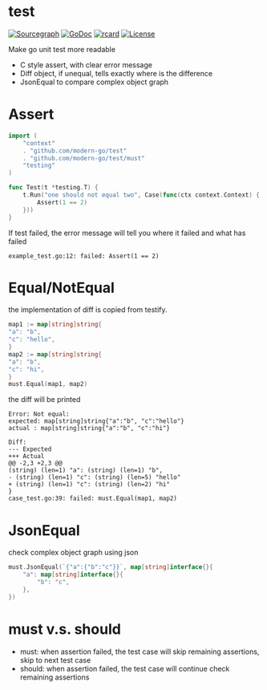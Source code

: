 # test

[![Sourcegraph](https://sourcegraph.com/github.com/modern-go/test/-/badge.svg)](https://sourcegraph.com/github.com/modern-go/test?badge)
[![GoDoc](http://img.shields.io/badge/go-documentation-blue.svg?style=flat-square)](http://godoc.org/github.com/modern-go/test)
[![rcard](https://goreportcard.com/badge/github.com/modern-go/test)](https://goreportcard.com/report/github.com/modern-go/test)
[![License](https://img.shields.io/badge/License-Apache%202.0-blue.svg)](https://raw.githubusercontent.com/modern-go/test/master/LICENSE)

Make go unit test more readable

* C style assert, with clear error message
* Diff object, if unequal, tells exactly where is the difference
* JsonEqual to compare complex object graph

# Assert

```go
import (
	"context"
	. "github.com/modern-go/test"
	. "github.com/modern-go/test/must"
	"testing"
)

func Test(t *testing.T) {
	t.Run("one should not equal two", Case(func(ctx context.Context) {
		Assert(1 == 2)
	}))
}
```

If test failed, the error message will tell you where it failed and what has failed

```
example_test.go:12: failed: Assert(1 == 2)
```

# Equal/NotEqual

the implementation of diff is copied from testify.

```go
map1 := map[string]string{
"a": "b",
"c": "hello",
}
map2 := map[string]string{
"a": "b",
"c": "hi",
}
must.Equal(map1, map2)
```

the diff will be printed

```
Error: Not equal:
expected: map[string]string{"a":"b", "c":"hello"}
actual : map[string]string{"a":"b", "c":"hi"}

Diff:
--- Expected
+++ Actual
@@ -2,3 +2,3 @@
(string) (len=1) "a": (string) (len=1) "b",
- (string) (len=1) "c": (string) (len=5) "hello"
+ (string) (len=1) "c": (string) (len=2) "hi"
}
case_test.go:39: failed: must.Equal(map1, map2)
```

# JsonEqual

check complex object graph using json

```go
must.JsonEqual(`{"a":{"b":"c"}}`, map[string]interface{}{
    "a": map[string]interface{}{
        "b": "c",
    },
})
```

# must v.s. should

* must: when assertion failed, the test case will skip remaining assertions, skip to next test case
* should: when assertion failed, the test case will continue check remaining assertions